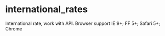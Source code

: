 # international_rates
International rate, work with API.
Browser support IE 9+; FF 5+; Safari 5+; Chrome
